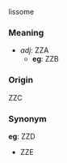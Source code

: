 lissome
### Meaning
+ _adj_: ZZA
    + __eg__: ZZB

### Origin

ZZC

### Synonym

__eg__: ZZD

+ ZZE


